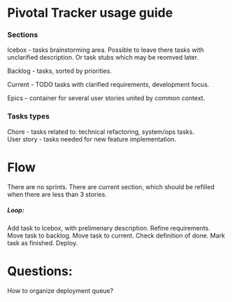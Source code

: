 # Pivotal Tracker usage guide


### Sections

Icebox - tasks brainstorming area. Possible to leave there tasks with unclarified description. Or task stubs which may be reomved later.

Backlog - tasks, sorted by priorities.

Current - TODO tasks with clarified requirements, development focus.

Epics – container for several user stories united by common context.

### Tasks types
Chore - tasks related to: technical refactoring, system/ops tasks.  
User story - tasks needed for new feature implementation.

# Flow

There are no sprints.
There are current section, which should be refilled when there are less than 3 stories.

##### Loop:
Add task to Icebox, with prelimenary description.
Refine requirements.
Move task to backlog.
Move task to current.
Check definition of done.
Mark task as finished.
Deploy.

# Questions:
How to organize deployment queue?


